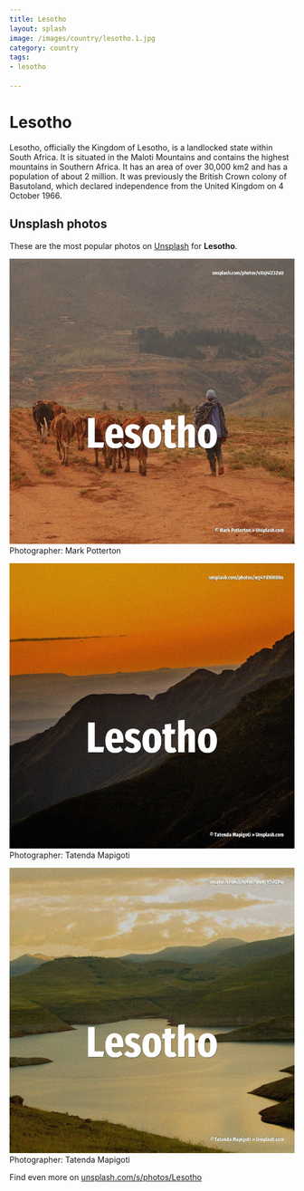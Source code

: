 ```yaml
---
title: Lesotho
layout: splash
image: /images/country/lesotho.1.jpg
category: country
tags:
- lesotho

---
```

# Lesotho

Lesotho, officially the Kingdom of Lesotho, is a landlocked state within South Africa. It is situated in the Maloti Mountains and contains the highest mountains in Southern Africa. It has an area of over 30,000 km2  and has a population of about 2 million.  It was previously the British Crown colony of Basutoland, which declared independence from the  United Kingdom on 4 October 1966. 

 
## Unsplash photos
These are the most popular photos on [Unsplash](https://unsplash.com) for **Lesotho**.
 
![Lesotho](/images/country/lesotho.1.jpg)
Photographer:  Mark Potterton
 
![Lesotho](/images/country/lesotho.2.jpg)
Photographer:  Tatenda Mapigoti
 
![Lesotho](/images/country/lesotho.3.jpg)
Photographer:  Tatenda Mapigoti
 
Find even more on [unsplash.com/s/photos/Lesotho](https://unsplash.com/s/photos/Lesotho)
 
